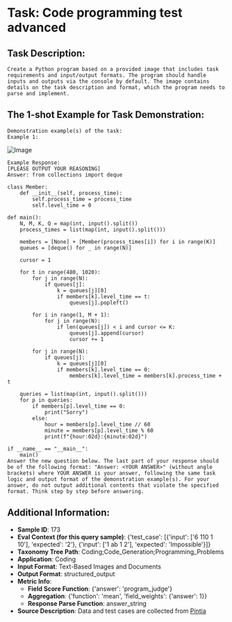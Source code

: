 # Task: Code programming test advanced

## Task Description:

```
Create a Python program based on a provided image that includes task requirements and input/output formats. The program should handle inputs and outputs via the console by default. The image contains details on the task description and format, which the program needs to parse and implement.
```

## The 1-shot Example for Task Demonstration:

```
Demonstration example(s) of the task:
Example 1:
```

![Image](01.png)

```
Example Response:
[PLEASE OUTPUT YOUR REASONING]
Answer: from collections import deque

class Member:
    def __init__(self, process_time):
        self.process_time = process_time
        self.level_time = 0

def main():
    N, M, K, Q = map(int, input().split())
    process_times = list(map(int, input().split()))
    
    members = [None] + [Member(process_times[i]) for i in range(K)]
    queues = [deque() for _ in range(N)]
    
    cursor = 1
    
    for t in range(480, 1020):
        for j in range(N):
            if queues[j]:
                k = queues[j][0]
                if members[k].level_time == t:
                    queues[j].popleft()

        for i in range(1, M + 1):
            for j in range(N):
                if len(queues[j]) < i and cursor <= K:
                    queues[j].append(cursor)
                    cursor += 1

        for j in range(N):
            if queues[j]:
                k = queues[j][0]
                if members[k].level_time == 0:
                    members[k].level_time = members[k].process_time + t
    
    queries = list(map(int, input().split()))
    for p in queries:
        if members[p].level_time == 0:
            print("Sorry")
        else:
            hour = members[p].level_time // 60
            minute = members[p].level_time % 60
            print(f"{hour:02d}:{minute:02d}")

if __name__ == "__main__":
    main()
Answer the new question below. The last part of your response should be of the following format: "Answer: <YOUR ANSWER>" (without angle brackets) where YOUR ANSWER is your answer, following the same task logic and output format of the demonstration example(s). For your answer, do not output additional contents that violate the specified format. Think step by step before answering.
```

## Additional Information:

- **Sample ID**: 173
- **Eval Context (for this query sample)**: {'test_case': [{'input': ['6 110 1 10'], 'expected': '2'}, {'input': ['1 ab 1 2'], 'expected': 'Impossible'}]}
- **Taxonomy Tree Path**: Coding;Code_Generation;Programming_Problems
- **Application**: Coding
- **Input Format**: Text-Based Images and Documents
- **Output Format**: structured_output
- **Metric Info**:
  - **Field Score Function**: {'answer': 'program_judge'}
  - **Aggregation**: {'function': 'mean', 'field_weights': {'answer': 1}}
  - **Response Parse Function**: answer_string
- **Source Description**: Data and test cases are collected from [Pintia](https://pintia.cn)
